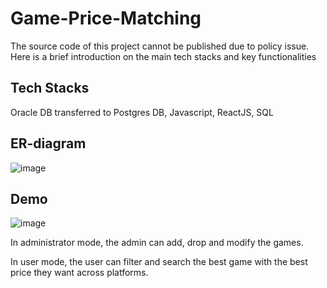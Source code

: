# Game-Price-Matching
The source code of this project cannot be published due to policy issue. Here is a brief introduction on the main tech stacks and key functionalities
## Tech Stacks
Oracle DB transferred to Postgres DB, Javascript, ReactJS, SQL

## ER-diagram
![image](https://github.com/user-attachments/assets/b27c4797-ee6b-40e4-bbc1-22b0479cd55c)

## Demo
![image](https://github.com/user-attachments/assets/39aa06aa-4889-4439-b512-a3574ae57d5b)

In administrator mode, the admin can add, drop and modify the games.

In user mode, the user can filter and search the best game with the best price they want across platforms.
